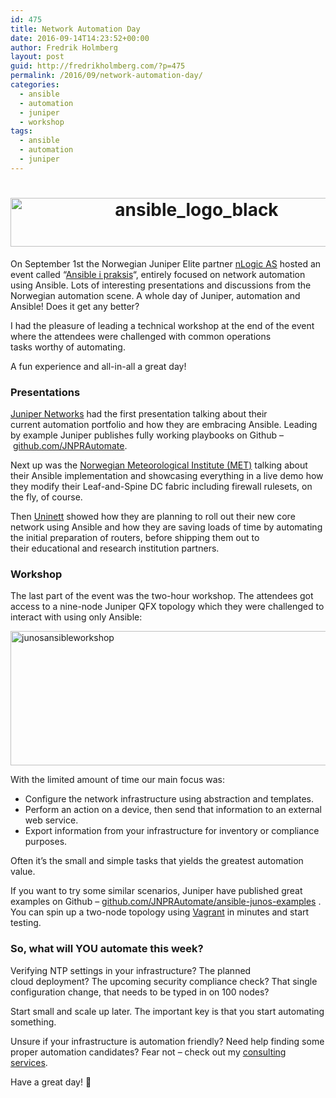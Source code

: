 ```yaml
---
id: 475
title: Network Automation Day
date: 2016-09-14T14:23:52+00:00
author: Fredrik Holmberg
layout: post
guid: http://fredrikholmberg.com/?p=475
permalink: /2016/09/network-automation-day/
categories:
  - ansible
  - automation
  - juniper
  - workshop
tags:
  - ansible
  - automation
  - juniper
---
```

<h1 style="text-align: center;">
  <img class="alignnone wp-image-511 " src="http://fredrikholmberg.com/wp-content/uploads/2016/09/ansible_logo_black-1024x138.png" alt="ansible_logo_black" width="580" height="78" srcset="http://fredrikholmberg.com/wp-content/uploads/2016/09/ansible_logo_black-1024x138.png 1024w, http://fredrikholmberg.com/wp-content/uploads/2016/09/ansible_logo_black-300x41.png 300w, http://fredrikholmberg.com/wp-content/uploads/2016/09/ansible_logo_black-768x104.png 768w, http://fredrikholmberg.com/wp-content/uploads/2016/09/ansible_logo_black-676x91.png 676w, http://fredrikholmberg.com/wp-content/uploads/2016/09/ansible_logo_black.png 1125w" sizes="(max-width: 580px) 100vw, 580px" />
</h1>

On September 1st the Norwegian Juniper Elite partner [nLogic AS](http://www.nlogic.no) hosted an event called &#8220;[Ansible i praksis](http://nlogic.no/kursogseminarer/367-nlogic-workshop-ansible-i-praksis)&#8220;, entirely focused on network automation using Ansible. Lots of interesting presentations and discussions from the Norwegian automation scene. A whole day of Juniper, automation and Ansible! Does it get any better?

I had the pleasure of leading a technical workshop at the end of the event where the attendees were challenged with common operations tasks worthy of automating.

A fun experience and all-in-all a great day!

<!--more-->

### Presentations

[Juniper Networks](http://www.juniper.net) had the first presentation talking about their current automation portfolio and how they are embracing Ansible. Leading by example Juniper publishes fully working playbooks on Github &#8211; [github.com/JNPRAutomate](http://github.com/JNPRAutomate).

Next up was the [Norwegian Meteorological Institute (MET)](http://www.met.no) talking about their Ansible implementation and showcasing everything in a live demo how they modify their Leaf-and-Spine DC fabric including firewall rulesets, on the fly, of course.

Then [Uninett](http://www.uninett.no) showed how they are planning to roll out their new core network using Ansible and how they are saving loads of time by automating the initial preparation of routers, before shipping them out to their educational and research institution partners.

### Workshop

The last part of the event was the two-hour workshop. The attendees got access to a nine-node Juniper QFX topology which they were challenged to interact with using only Ansible:

<img class="wp-image-492 size-full aligncenter" src="http://fredrikholmberg.com/wp-content/uploads/2016/09/junosansibleworkshop.png" alt="junosansibleworkshop" width="519" height="215" srcset="http://fredrikholmberg.com/wp-content/uploads/2016/09/junosansibleworkshop.png 519w, http://fredrikholmberg.com/wp-content/uploads/2016/09/junosansibleworkshop-300x124.png 300w" sizes="(max-width: 519px) 100vw, 519px" />

With the limited amount of time our main focus was:

  * Configure the network infrastructure using abstraction and templates.
  * Perform an action on a device, then send that information to an external web service.
  * Export information from your infrastructure for inventory or compliance purposes.

Often it&#8217;s the small and simple tasks that yields the greatest automation value.

If you want to try some similar scenarios, Juniper have published great examples on Github &#8211; [github.com/JNPRAutomate/ansible-junos-examples](http://github.com/JNPRAutomate/ansible-junos-examples) . You can spin up a two-node topology using [Vagrant](http://fredrikholmberg.com/2016/04/on-demand-juniper-labs-using-vagrant/) in minutes and start testing.

### So, what will YOU automate this week?

Verifying NTP settings in your infrastructure? The planned cloud deployment? The upcoming security compliance check? That single configuration change, that needs to be typed in on 100 nodes?

Start small and scale up later. The important key is that you start automating something.

Unsure if your infrastructure is automation friendly? Need help finding some proper automation candidates? Fear not &#8211; check out my [consulting services](http://fredrikholmberg.com/consulting/).

Have a great day! 🌟